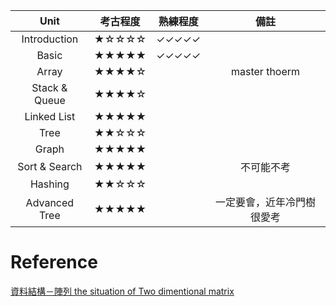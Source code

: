 |     Unit      | 考古程度 | 熟練程度 |            備註            |
| :-----------: | :------: | :------: | :------------------------: |
| Introduction  |  ★☆☆☆☆   |  ✓✓✓✓✓   |                            |
|     Basic     |  ★★★★★   |  ✓✓✓✓✓   |                            |
|     Array     |  ★★★★☆   |          |       master thoerm        |
| Stack & Queue |  ★★★★☆   |          |                            |
|  Linked List  |  ★★★★★   |          |                            |
|     Tree      |  ★★☆☆☆   |          |                            |
|     Graph     |  ★★★★★   |          |                            |
| Sort & Search |  ★★★★★   |          |         不可能不考         |
|    Hashing    |  ★★☆☆☆   |          |                            |
| Advanced Tree |  ★★★★★   |          | 一定要會，近年冷門樹很愛考 |

# Reference

[資料結構－陣列 the situation of Two dimentional matrix](https://zenreal.github.io/posts/8581/)
